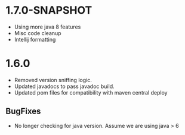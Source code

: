 # 1.7.0-SNAPSHOT
- Using more java 8 features
- Misc code cleanup
- Intellij formatting

# 1.6.0
- Removed version sniffing logic.
- Updated javadocs to pass javadoc build.
- Updated pom files for compatibility with maven central deploy
## BugFixes
- No longer checking for java version.  Assume we are using java > 6